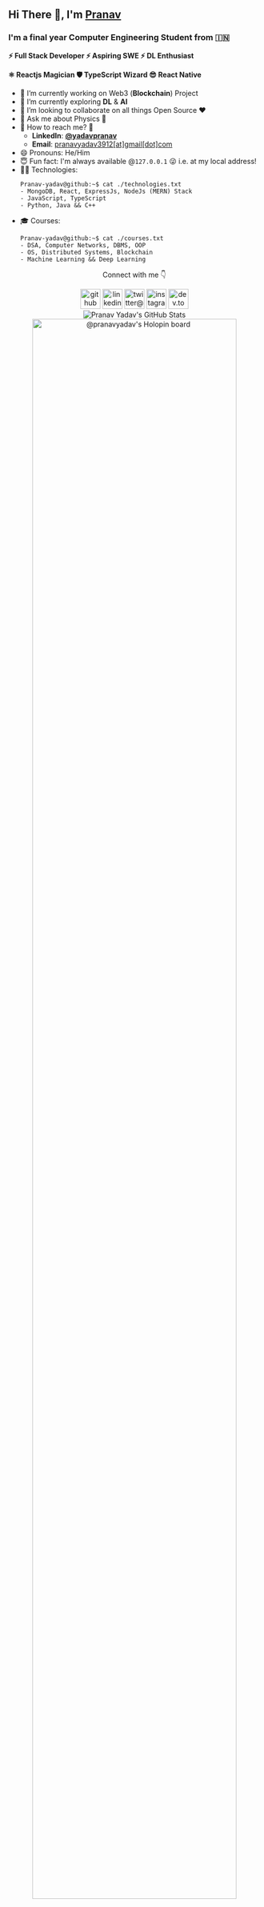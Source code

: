 ## Hi There 👋, I'm [Pranav](https://github.com/pranav-yadav)
### I'm a final year Computer Engineering Student from 🇮🇳
<!-- ![Conways Game of Life](https://upload.wikimedia.org/wikipedia/commons/e/e6/Conways_game_of_life_breeder_animation.gif) -->
**⚡ Full Stack Developer ⚡ Aspiring SWE ⚡ DL Enthusiast**

**⚛️ Reactjs Magician 🛡️ TypeScript Wizard 😎 React Native**

- 🔭 I’m currently working on Web3 (**Blockchain**) Project
- 🌱 I’m currently exploring **DL** & **AI**
- 👯 I’m looking to collaborate on all things Open Source :heart:
- 💬 Ask me about Physics 🌌
- 📧 How to reach me? 🤔
  - **LinkedIn**: [**@yadavpranav**](https://www.linkedin.com/in/yadavpranav/)
  - **Email**: [pranavyadav3912[at]gmail[dot]com](mailto:pranavyadav3912@gmail.com)
- 😄 Pronouns: He/Him
- 😇 Fun fact: I'm always available @`127.0.0.1` 😜 i.e. at my local address!
- 👨‍💻 Technologies:
    ```shell
    Pranav-yadav@github:~$ cat ./technologies.txt
    - MongoDB, React, ExpressJs, NodeJs (MERN) Stack
    - JavaScript, TypeScript
    - Python, Java && C++
    ```
- 🎓 Courses:
    ```shell
    Pranav-yadav@github:~$ cat ./courses.txt
    - DSA, Computer Networks, DBMS, OOP
    - OS, Distributed Systems, Blockchain 
    - Machine Learning && Deep Learning
    ```

<!-- [<img src='https://cdn.jsdelivr.net/npm/simple-icons@3.0.1/icons/github.svg' alt='github' height='30'>](https://github.com/pranav-yadav)
<img src='https://cdn.jsdelivr.net/npm/simple-icons@3.0.1/icons/dev-dot-to.svg' alt='dev.to@pranavyadav' height='30'>](https://dev.to/pranavyadav)  [<img src='https://cdn.jsdelivr.net/npm/simple-icons@3.0.1/icons/linkedin.svg' alt='linkedin@yadavpranav' height='30'>](https://www.linkedin.com/in/yadavpranav/)  [<img src='https://cdn.jsdelivr.net/npm/simple-icons@3.0.1/icons/instagram.svg' alt='instagram@yadavpranav_' height='30'>](https://www.instagram.com/yadavpranav_/)  [<img src='https://cdn.jsdelivr.net/npm/simple-icons@3.0.1/icons/twitter.svg' alt='twitter@pranavyadav_' height='30'>](https://twitter.com/pranavyadav_) -->

<!-- Profiles -->
<div align="center">
  <p>Connect with me 👇</p>
  <a href="https://github.com/pranav-yadav"><img src='https://cdn.jsdelivr.net/npm/simple-icons@latest/icons/github.svg' alt='github' height='40'/></a>
  <a href="https://www.linkedin.com/in/yadavpranav"><img src='https://cdn.jsdelivr.net/npm/simple-icons@latest/icons/linkedin.svg' alt='linkedin@yadavpranav' height='40'/></a>
  <a href="https://twitter.com/pranavyadav_"><img src='https://cdn.jsdelivr.net/npm/simple-icons@latest/icons/twitter.svg' alt='twitter@pranavyadav_' height='40'></a>
  <a href="https://www.instagram.com/yadavpranav_"><img src='https://cdn.jsdelivr.net/npm/simple-icons@latest/icons/instagram.svg' alt='instagram@yadavpranav_' height='40'/></a>
  <a href="https://dev.to/pranavyadav"><img src='https://cdn.jsdelivr.net/npm/simple-icons@latest/icons/dev-dot-to.svg' alt='dev.to@pranavyadav' height='40'/></a>
</div>

<div align='center'>
<!-- Stats -->
<picture>
<source 
  srcset="https://github-readme-stats.vercel.app/api?username=pranav-yadav&show_icons=true&include_all_commits=true&count_private=true&theme=dark"
  media="(prefers-color-scheme: dark)"
/>
<source
  srcset="https://github-readme-stats.vercel.app/api?username=pranav-yadav&include_all_commits=true&count_private=true&show_icons=true"
  media="(prefers-color-scheme: light), (prefers-color-scheme: no-preference)"
/>
<img src="https://github-readme-stats.vercel.app/api?username=pranav-yadav&include_all_commits=true&count_private=true&show_icons=true" alt="Pranav Yadav's GitHub Stats" />
</picture>

<!-- Top Langs -->
<!-- 
<picture>
<source 
  srcset="https://github-readme-stats.vercel.app/api/top-langs/?username=pranav-yadav&layout=compact&show_icons=true&theme=dark"
  media="(prefers-color-scheme: dark)"
/>
<source
  srcset="https://github-readme-stats.vercel.app/api/top-langs/?username=pranav-yadav&layout=compact&show_icons=true"
  media="(prefers-color-scheme: light), (prefers-color-scheme: no-preference)"
/>
<img src="https://github-readme-stats.vercel.app/api/top-langs/?username=pranav-yadav&layout=compact&show_icons=true" alt="Pranav Yadav's Top Langs" />
</picture>
-->
</div>
  
<!-- Holopin Badges Board -->
<!-- [![@pranavyadav's Holopin board](https://holopin.me/pranavyadav)](https://holopin.io/@pranavyadav) -->
<div align="center">
  <a href='https://holopin.io/@pranavyadav'><img src='https://holopin.me/pranavyadav' alt="@pranavyadav's Holopin board" width='90%'/></a>
</div>
